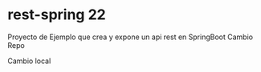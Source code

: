 # rest-spring 22
Proyecto de Ejemplo que crea y expone un api rest en SpringBoot Cambio Repo

Cambio local
